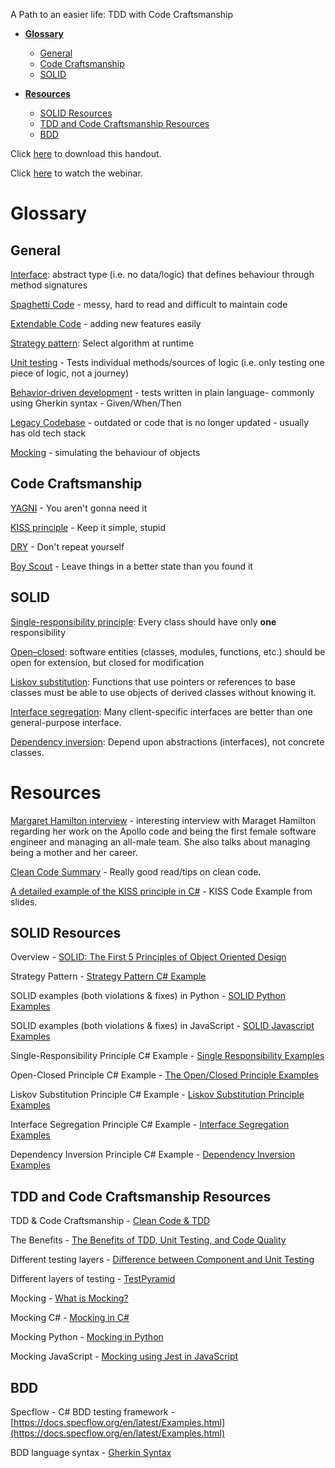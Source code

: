 A Path to an easier life: TDD with Code Craftsmanship


- [**Glossary**](#glossary)
  - [General](#general)
  - [Code Craftsmanship](#code-craftsmanship)
  - [SOLID](#solid)

- [**Resources**](#resources)
  - [SOLID Resources](#solid-resources)
  - [TDD and Code Craftsmanship Resources](#tdd-and-code-craftsmanship-resources)
  - [BDD](#bdd)


Click [here](https://github.com/Dojo-Engineering/dojo-showcode-2021/raw/main/Dojo%20Handout.pdf) to download this handout.

Click [here](https://www.youtube.com/watch?v=UqcG5DnHbRY&feature=youtu.be) to watch the webinar.

# **Glossary**

## General

[Interface](https://en.wikipedia.org/wiki/Interface_(computing)): abstract type (i.e. no data/logic) that defines behaviour through method signatures

[Spaghetti Code](https://en.wikipedia.org/wiki/Spaghetti_code) - messy, hard to read and difficult to maintain code

[Extendable Code](https://en.wikipedia.org/wiki/Extensibility) - adding new features easily

[Strategy pattern](https://en.wikipedia.org/wiki/Strategy_pattern): Select algorithm at runtime

[Unit testing](https://en.wikipedia.org/wiki/Unit_testing) - Tests individual methods/sources of logic (i.e. only testing one piece of logic, not a journey)

[Behavior-driven development](https://en.wikipedia.org/wiki/Behavior-driven_development) - tests written in plain language- commonly using Gherkin syntax - Given/When/Then

[Legacy Codebase](https://en.wikipedia.org/wiki/Legacy_system) - outdated or code that is no longer updated - usually has old tech stack

[Mocking](https://en.wikipedia.org/wiki/Mock_object) - simulating the behaviour of objects

## Code Craftsmanship

[YAGNI](https://en.wikipedia.org/wiki/You_aren%27t_gonna_need_it) - You aren&#39;t gonna need it

[KISS principle](https://en.wikipedia.org/wiki/KISS_principle) - Keep it simple, stupid

[DRY](https://en.wikipedia.org/wiki/Don%27t_repeat_yourself) - Don&#39;t repeat yourself

[Boy Scout](https://martinfowler.com/bliki/OpportunisticRefactoring.html) - Leave things in a better state than you found it

## SOLID

[Single-responsibility principle](https://en.wikipedia.org/wiki/Single-responsibility_principle): Every class should have only **one** responsibility

[Open–closed](https://en.wikipedia.org/wiki/Open%E2%80%93closed_principle): software entities (classes, modules, functions, etc.) should be open for extension, but closed for modification

[Liskov substitution](https://en.wikipedia.org/wiki/Liskov_substitution_principle): Functions that use pointers or references to base classes must be able to use objects of derived classes without knowing it.

[Interface segregation](https://en.wikipedia.org/wiki/Interface_segregation_principle): Many client-specific interfaces are better than one general-purpose interface.

[Dependency inversion](https://en.wikipedia.org/wiki/Dependency_inversion_principle): Depend upon abstractions (interfaces), not concrete classes.  

# 
# **Resources**

[Margaret Hamilton interview](https://www.theguardian.com/technology/2019/jul/13/margaret-hamilton-computer-scientist-interview-software-apollo-missions-1969-moon-landing-nasa-women) - interesting interview with Maraget Hamilton regarding her work on the Apollo code and being the first female software engineer and managing an all-male team. She also talks about managing being a mother and her career.

[Clean Code Summary](https://gist.github.com/wojteklu/73c6914cc446146b8b533c0988cf8d29) - Really good read/tips on clean code.

[A detailed example of the KISS principle in C#](https://www.davidomid.com/a-detailed-example-of-the-kiss-principle-in-csharp) - KISS Code Example from slides.

## SOLID Resources

Overview - [SOLID: The First 5 Principles of Object Oriented Design](https://www.digitalocean.com/community/conceptual_articles/s-o-l-i-d-the-first-five-principles-of-object-oriented-design)

Strategy Pattern - [Strategy Pattern C# Example](https://www.c-sharpcorner.com/UploadFile/shinuraj587/strategy-pattern-in-net/)

SOLID examples (both violations &amp; fixes) in Python - [SOLID Python Examples](https://gist.github.com/dmmeteo/f630fa04c7a79d3c132b9e9e5d037bfd)

SOLID examples (both violations &amp; fixes) in JavaScript - [SOLID Javascript Examples](https://dev.to/denisveleaev/5-solid-principles-with-javascript-how-to-make-your-code-solid-1kl5)

Single-Responsibility Principle C# Example - [Single Responsibility Examples](https://dzone.com/articles/solid-principles-by-examples-single-responsability)

Open-Closed Principle C# Example - [The Open/Closed Principle Examples](https://stackify.com/solid-design-open-closed-principle/)

Liskov Substitution Principle C# Example - [Liskov Substitution Principle Examples](https://dzone.com/articles/solid-principles-by-examples-liskov-substitution-p)

Interface Segregation Principle C# Example - [Interface Segregation Examples](https://dzone.com/articles/solid-principles-by-example-interface-segregation)

Dependency Inversion Principle C# Example - [Dependency Inversion Examples](https://dzone.com/articles/solid-principles-by-example-dependency-inversion)

## TDD and Code Craftsmanship Resources

TDD &amp; Code Craftsmanship - [Clean Code &amp; TDD](https://cleancoders.com/episode/clean-code-episode-6-p1)

The Benefits - [The Benefits of TDD, Unit Testing, and Code Quality](https://dzone.com/articles/the-benefits-of-tdd-unit-testing-and-code-quality)

Different testing layers - [Difference between Component and Unit Testing](https://www.geeksforgeeks.org/difference-between-component-and-unit-testing/)

Different layers of testing - [TestPyramid](https://martinfowler.com/bliki/TestPyramid.html)

Mocking - [What is Mocking?](https://stackoverflow.com/questions/2665812/what-is-mocking)

Mocking C# - [Mocking in C#](https://www.c-sharpcorner.com/UploadFile/dacca2/fundamental-of-unit-testing-understand-mock-object-in-unit/)

Mocking Python - [Mocking in Python](https://realpython.com/python-mock-library/)

Mocking JavaScript - [Mocking using Jest in JavaScript](https://jestjs.io/docs/mock-functions)

## BDD

Specflow - C# BDD testing framework - [https://docs.specflow.org/en/latest/Examples.html](https://docs.specflow.org/en/latest/Examples.html)

BDD language syntax - [Gherkin Syntax](https://cucumber.io/docs/gherkin/)
